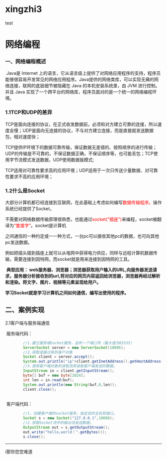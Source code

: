 # xingzhi3
test
# 网络编程

### 一、网络编程概述

​		Java是 Internet 上的语言，它从语言级上提供了对网络应用程序的支持，程序员能够很容易开发常见的网络应用程序。
​		Java提供的网络类库，可以实现无痛的网络连接，联网的底层细节被隐藏在 Java 的本机安装系统里，由 JVM 进行控制。并且 Java 实现了一个跨平台的网络库，程序员面对的是一个统一的网络编程环境。

### 1.1TCP和UDP的差异

​		TCP是面向连接的协议，在正式收发数据前，必须和对方建立可靠的连接，所以速度会慢；UDP是面向无连接的协议，不与对方建立连接，而是直接就发送数据包，相对速度快；

​		TCP提供IP环境下的数据可靠传输，保证数据无差错的、按照顺序的进行传输；UDP的传输是不可靠的，不保证数据正确，不保证顺序等，也可能丢包；
​		TCP使用字节流模式发送数据，UDP使用数据报模式; 

​		TCP适用对可靠性要求高的应用环境；UDP适用于一次只传送少量数据、对可靠性要求不高的应用环境；

### 1.2什么是Socket

​		大部分计算机都已经连接到互联网，在此基础上考虑如何编写<font color='red'>数据传输程序。</font>操作系统已经提供了Socket，

不需要对网络数据传输原理很熟悉，也能通过<font color='red'>socket("插座")</font>来编程，socket被翻译为<font color='red'>“套接字”</font>。socket是计算机

之间通信的一种约定或一一种方式，一台pc可以接收其他pc的数据，也可向其他pc发送数据。

​		例如把插头插到插座上就可以从电网中获得电力供应，同样与远程计算机数据传输，需要连接到因特网，而socket就是用来连接到因特网的工具。

​       **典型应用： web服务器、浏览器；浏览器获取用户输入的URL,向服务器发送请求，服务器分析接收到的url,将对应的网页内容返回给浏览器，浏览器再经过解析和渲染。将文字、图片、视频等元素呈现给用户。**

​	**学习Socket就是学习计算机之间如何通信，编写出使用的程序。**



## 二、案例实现

2.1客户端与服务端通信

​	服务端代码：

```java
		//1.建立服务端Socket服务，监听一个端口号（最大值为65535）
		ServerSocket server = new ServerSocket(10086);
		//2.获取连接过来的客户对象
		Socket client = server.accept();
		System.out.println("ip"+client.getInetAddress().getHostAddress());
		//3.使用客户端对象的读取流来读取客户端发送的数据。
		InputStream in = client.getInputStream();
		byte[] buf = new byte[1024];
		int len = in.read(buf);
		System.out.println(new String(buf,0,len));
		client.close();
		
```

​	客户端代码：

```java
		//1，创建客户端的socket服务，指定目的主机和端口。
		Socket s = new Socket("127.0.0.1",10086);
		//2.获取Socket流中的输出流发送数据。
		OutputStream out = s.getOutputStream();
		out.write("hello,world！".getBytes());
		s.close();
```
------

i那你您您难道
